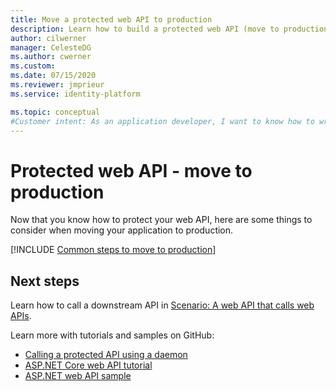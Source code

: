 ```yaml
---
title: Move a protected web API to production
description: Learn how to build a protected web API (move to production).
author: cilwerner
manager: CelesteDG
ms.author: cwerner
ms.custom: 
ms.date: 07/15/2020
ms.reviewer: jmprieur
ms.service: identity-platform

ms.topic: conceptual
#Customer intent: As an application developer, I want to know how to write a protected web API using the Microsoft identity platform for developers.
---
```


# Protected web API - move to production

Now that you know how to protect your web API, here are some things to consider when moving your application to production.

[!INCLUDE [Common steps to move to production](./includes/scenarios/scenarios-production.md)]

## Next steps

Learn how to call a downstream API in [Scenario: A web API that calls web APIs](scenario-web-api-call-api-overview.md).


Learn more with tutorials and samples on GitHub:

- [Calling a protected API using a daemon](https://github.com/Azure-Samples/active-directory-dotnetcore-daemon-v2/tree/master/2-Call-OwnApi)
- [ASP.NET Core web API tutorial](https://github.com/Azure-Samples/active-directory-dotnet-native-aspnetcore-v2)
- [ASP.NET web API sample](https://github.com/azureadquickstarts/appmodelv2-nativeclient-dotnet)
